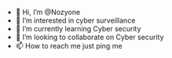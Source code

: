- 👋 Hi, I’m @Nozyone
- 👀 I’m interested in cyber surveillance 
- 🌱 I’m currently learning Cyber security
- 💞️ I’m looking to collaborate on Cyber security
- 📫 How to reach me just ping me

<!---
Nozyone/Nozyone is a ✨ special ✨ repository because its `README.md` (this file) appears on your GitHub profile.
You can click the Preview link to take a look at your changes.
--->
